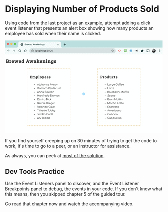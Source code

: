 # Displaying Number of Products Sold

Using code from the last project as an example, attempt adding a click event listener that presents an alert box showing how many products an employee has sold when their name is clicked.

![](./images/employee-sales.gif)

If you find yourself creeping up on 30 minutes of trying to get the code to work, it's time to go to a peer, or an instructor for assistance.

As always, you can peek at [most of the solution](./code/employeeSales.js).

## Dev Tools Practice

Use the Event Listeners panel to discover, and the Event Listener Breakpoints panel to debug, the events in your code. If you don't know what this means, then you skipped chapter 5 of the guided tour.

Go read that chapter now and watch the accompanying video.